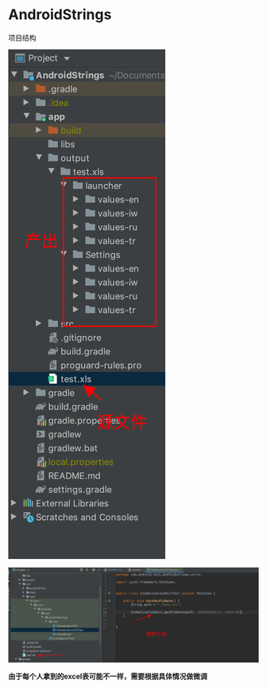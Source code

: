 # AndroidStrings

项目结构

![](https://github.com/jimmy065/AndroidStrings/blob/main/picture/image-20210313152836501.png) 





![](https://github.com/jimmy065/AndroidStrings/blob/main/picture/image-20210313163122988.png) 



**由于每个人拿到的excel表可能不一样，需要根据具体情况做微调**



